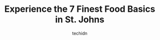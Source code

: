 ---
layout: ampstory
image: https://i0.wp.com/www.auto.or.id/wp-content/uploads/2023/06/caines-grocery-deli-0-st-johns-1686325295.jpeg?resize=640,853
author: techidn
featured: false
description: St. Johns, Newfoundland and Labrador, Canada is a haven for Food Basics enthusiasts, boasting an impressive array of 7 top-notch establishments. Whether youre a seasoned connoisseur or sim
title: Experience the 7 Finest Food Basics in St. Johns
cover:
   title: Experience the 7 Finest Food Basics in St. Johns
   subtitle: AUTO.OR.ID
   background: https://www.auto.or.id/wp-content/uploads/2023/06/caines-grocery-deli-0-st-johns-1686325295.jpeg

pages: 
 - layout: thirds
   top: <h1>#1 Food Basics</h1>
   bottom: "<p>Pretty decent for grocery shopping, given the location/area. Produce is hit or miss - just need to know what to look for. Cashiers and staff have been helpful when lookin</p>"
   background: https://www.auto.or.id/wp-content/uploads/2023/06/caines-grocery-deli-1-st-johns-1686325297.jpeg
   backgroundblur: true
 - layout: thirds
   top: <h1>#2 Food Basics</h1>
   bottom: "<p>6770 McLeod Rd, Niagara Falls, ON L2G 3G6, Canada</p>"
   background: https://www.auto.or.id/wp-content/uploads/2023/06/caines-grocery-deli-2-st-johns-1686325297.jpeg
   cta:
      link: https://www.auto.or.id/experience-the-7-finest-food-basics-in-st-johns/
      text: Experience the 7 Finest Food Basics in St. Johns
 - layout: thirds
   top: <h1>#3 Food Basics</h1>
   bottom: "<p>17725 Yonge St, Newmarket, ON L3Y 5H6, Canada</p>"
   background: https://images.unsplash.com/photo-1579124688690-5476c5d01fde?ixlib=rb-4.0.3&ixid=MnwxMjA3fDB8MHxwaG90by1wYWdlfHx8fGVufDB8fHx8&auto=format&fit=crop&w=640&h=853&q=80
   cta:
      link: https://www.auto.or.id/experience-the-7-finest-food-basics-in-st-johns/
      text: Experience the 7 Finest Food Basics in St. Johns
 - layout: thirds
   top: <h1>#4 Food Basics</h1>
   bottom: "<p>780 Talbot St, St Thomas, ON N5P 1E2, Canada</p>"
   background: https://images.unsplash.com/photo-1519752441410-d3ca70ecb937?ixlib=rb-4.0.3&ixid=MnwxMjA3fDB8MHxwaG90by1wYWdlfHx8fGVufDB8fHx8&auto=format&fit=crop&w=640&h=853&q=80
   cta:
      link: https://www.auto.or.id/experience-the-7-finest-food-basics-in-st-johns/
      text: Experience the 7 Finest Food Basics in St. Johns
 - layout: thirds
   top: <h1>#5 Food Basics</h1>
   bottom: "<p>565 Langford Blvd., Bradford, ON L3Z 0A2, Canada</p>"
   background: https://images.unsplash.com/photo-1632956557796-6868d5ecc6d2?ixlib=rb-4.0.3&ixid=MnwxMjA3fDB8MHxwaG90by1wYWdlfHx8fGVufDB8fHx8&auto=format&fit=crop&w=640&h=853&q=80
   cta:
      link: https://www.auto.or.id/experience-the-7-finest-food-basics-in-st-johns/
      text: Experience the 7 Finest Food Basics in St. Johns
 - layout: thirds
   top: <h1>#6 Food Basics</h1>
   bottom: "<p>505 Muskoka District Road 118 West, Bracebridge, ON P1L 1T4, Canada</p>"
   background: https://images.unsplash.com/photo-1596179570006-e6b11fac059b?ixlib=rb-4.0.3&ixid=MnwxMjA3fDB8MHxwaG90by1wYWdlfHx8fGVufDB8fHx8&auto=format&fit=crop&w=640&h=853&q=80
   cta:
      link: https://www.auto.or.id/experience-the-7-finest-food-basics-in-st-johns/
      text: Experience the 7 Finest Food Basics in St. Johns
 - layout: thirds
   top: <h1>#7 Food Basics</h1>
   bottom: "<p>125 Hope St S, Port Hope, ON L1A 4C2, Canada</p>"
   background: https://images.unsplash.com/photo-1551557479-80682eb12a86?ixlib=rb-4.0.3&ixid=MnwxMjA3fDB8MHxwaG90by1wYWdlfHx8fGVufDB8fHx8&auto=format&fit=crop&w=640&h=853&q=80
   cta:
      link: https://www.auto.or.id/experience-the-7-finest-food-basics-in-st-johns/
      text: Experience the 7 Finest Food Basics in St. Johns
 - layout: thirds
   middle: Continue reading...
   background: https://images.unsplash.com/photo-1535448580089-c7f9490c78b1?ixlib=rb-4.0.3&ixid=MnwxMjA3fDB8MHxwaG90by1wYWdlfHx8fGVufDB8fHx8&auto=format&fit=crop&w=640&h=853&q=80
   cta:
      link: https://www.auto.or.id/experience-the-7-finest-food-basics-in-st-johns/
      text: Experience the 7 Finest Food Basics in St. Johns

---